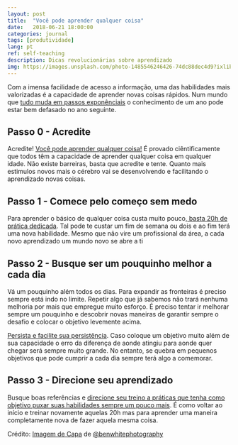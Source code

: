 ```yaml
---
layout: post
title:  "Você pode aprender qualquer coisa"
date:   2018-06-21 18:00:00
categories: journal
tags: [produtividade]
lang: pt
ref: self-teaching
description: Dicas revolucionárias sobre aprendizado
img: https://images.unsplash.com/photo-1485546246426-74dc88dec4d9?ixlib=rb-0.3.5&s=b603f124f479ef5a275d119dc12b3eda&auto=format&fit=crop&w=1050&q=80
---
```


Com a imensa facilidade de acesso a informação, uma das habilidades mais valorizadas é a capacidade de aprender novas coisas rápidos. Num mundo que [tudo muda em passos exponênciais][5] o conhecimento de um ano pode estar bem defasado no ano seguinte.

## Passo 0 - Acredite

Acredite! [Você pode aprender qualquer coisa!][1] É provado ciêntificamente que todos têm a capacidade de aprender qualquer coisa em qualquer idade. Não existe barreiras, basta que acredite e tente. Quanto mais estimulos novos mais o cérebro vai se desenvolvendo e facilitando o aprendizado novas coisas.

## Passo 1 - Comece pelo começo sem medo

Para aprender o básico de qualquer coisa custa muito pouco,[ basta 20h de prática dedicada][2]. Tal pode te custar um fim de semana ou dois e ao fim terá uma nova habilidade. Mesmo que não vire um profissional da área, a cada novo aprendizado um mundo novo se abre a ti

## Passo 2 - Busque ser um pouquinho melhor a cada dia

Vá um pouquinho além todos os dias. Para expandir as fronteiras é preciso sempre está indo no limite. Repetir algo que já sabemos não trará nenhuma melhoria por mais que empregue muito esforço. É preciso tentar ir melhorar sempre um pouquinho e descobrir novas maneiras de garantir sempre o desafio e colocar o objetivo levemente acima.

[Persista e facilite sua persistência][3]. Caso coloque um objetivo muito além de sua capacidade o erro da diferença de aonde atingiu para aonde quer chegar será sempre muito grande. No entanto, se quebra em pequenos objetivos que pode cumprir a cada dia sempre terá algo a comemorar.

## Passo 3 - Direcione seu aprendizado

Busque boas referências e [direcione seu treino a práticas que tenha como objetivo puxar suas habilidades sempre um pouco mais][3]. É como voltar ao início e treinar novamente aquelas 20h mas para aprender uma maneira completamente nova de fazer aquela mesma coisa.

 [1]: https://pt.khanacademy.org/resources/parents-mentors-1/helping-your-child/v/you-can-learn-anything
 [2]: https://www.youtube.com/watch?v=NM7AJj3vrA8
 [3]: https://www.youtube.com/watch?v=NwcXvgJXMkg
 [4]: https://www.youtube.com/watch?v=KI3WJXNhCJ8
 [5]: https://pt.wikipedia.org/wiki/Lei_de_Moore

Crédito:
[Imagem de Capa](https://unsplash.com/photos/qDY9ahp0Mto) de [@benwhitephotography](https://unsplash.com/@benwhitephotography)
